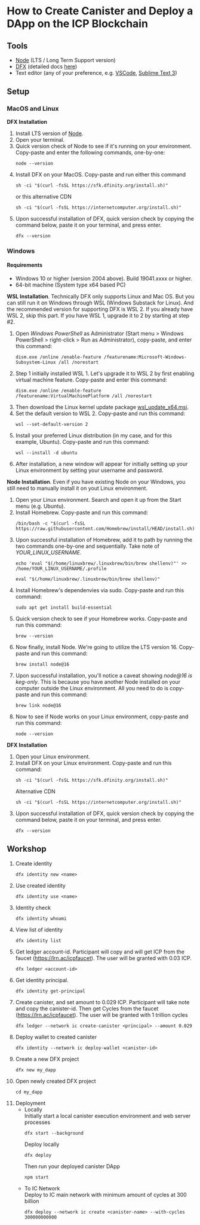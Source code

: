 # How to Create Canister and Deploy a DApp on the ICP Blockchain

## Tools
* [Node](https://nodejs.org/en/) (LTS / Long Term Support version)
* [DFX](https://github.com/dfinity/sdk) (detailed docs [here](https://internetcomputer.org/docs/current/references/cli-reference/))
* Text editor (any of your preference, e.g. [VSCode](https://code.visualstudio.com/download), [Sublime Text 3](https://www.sublimetext.com/3))

## Setup

### MacOS and Linux

**DFX Installation**

1. Install LTS version of [Node](https://nodejs.org/en/).
2. Open your terminal.
3. Quick version check of Node to see if it's running on your environment. Copy-paste and enter the following commands, one-by-one:
	```
	node --version
	```
4. Install DFX on your MacOS. Copy-paste and run either this command
	```
	sh -ci "$(curl -fsSL https://sfk.dfinity.org/install.sh)"
	```
	or this alternative CDN
	```
	sh -ci "$(curl -fsSL https://internetcomputer.org/install.sh)" 
	```
5. Upon successful installation of DFX, quick version check by copying the command below, paste it on your terminal, and press enter.
	```
	dfx --version
	```

### Windows

#### Requirements
* Windows 10 or higher (version 2004 above). Build 19041.xxxx or higher.
* 64-bit machine (System type x64 based PC)

**WSL Installation**. Technically DFX only supports Linux and Mac OS. But you can still run it on Windows through WSL (Windows Substack for Linux). And the recommended version for supporting DFX is WSL 2. If you already have WSL 2, skip this part. If you have WSL 1, upgrade it to 2 by starting at step #2.

1. Open _Windows PowerShell_ as Administrator (Start menu > Windows PowerShell > right-click > Run as Administrator), copy-paste, and enter this command:
	```
	dism.exe /online /enable-feature /featurename:Microsoft-Windows-Subsystem-Linux /all /norestart
	```
2. Step 1 initially installed WSL 1. Let's upgrade it to WSL 2 by first enabling virtual machine feature. Copy-paste and enter this command:
	```
	dism.exe /online /enable-feature /featurename:VirtualMachinePlatform /all /norestart
	```
3. Then download the Linux kernel update package [wsl_update_x64.msi](https://wslstorestorage.blob.core.windows.net/wslblob/wsl_update_x64.msi).
4. Set the default version to WSL 2. Copy-paste and run this command:
	```
	wsl --set-default-version 2
	```
5. Install your preferred Linux distribution (in my case, and for this example, Ubuntu). Copy-paste and run this command:
	```
	wsl --install -d ubuntu
	```
6. After installation, a new window will appear for initially setting up your Linux environment by setting your username and password.

**Node Installation**. Even if you have existing Node on your Windows, you still need to manually install it on yout Linux environment.

1. Open your Linux environment. Search and open it up from the Start menu (e.g. Ubuntu).
2. Install Homebrew. Copy-paste and run this command:
	```
	/bin/bash -c "$(curl -fsSL https://raw.githubusercontent.com/Homebrew/install/HEAD/install.sh)"
	```
3. Upon successful installation of Homebrew, add it to path by running the two commands one-by-one and sequentially. Take note of _YOUR_LINUX_USERNAME_.
	```
	echo 'eval "$(/home/linuxbrew/.linuxbrew/bin/brew shellenv)"' >> /home/YOUR_LINUX_USERNAME/.profile
	```
	```
	eval "$(/home/linuxbrew/.linuxbrew/bin/brew shellenv)"
	```
4. Install Homebrew's dependenvies via sudo. Copy-paste and run this command:
	```
	sudo apt get install build-essential
	```
5. Quick version check to see if your Homebrew works. Copy-paste and run this command:
	```
	brew --version
	```
6. Now finally, install Node. We're going to utilize the LTS version 16. Copy-paste and run this command:
	```
	brew install node@16
	```
7. Upon successful installation, you'll notice a caveat showing _node@16 is keg-only_. This is because you have another Node installed on your computer outside the Linux environment. All you need to do is copy-paste and run this command:
	```
	brew link node@16
	```
8. Now to see if Node works on your Linux environment, copy-paste and run this command:
	```
	node --version
	```

**DFX Installation**

1. Open your Linux environment.
2. Install DFX on your Linux environment. Copy-paste and run this command:
	```
	sh -ci "$(curl -fsSL https://sfk.dfinity.org/install.sh)"
	```
	Alternative CDN
	```
	sh -ci "$(curl -fsSL https://internetcomputer.org/install.sh)" 
	```
3. Upon successful installation of DFX, quick version check by copying the command below, paste it on your terminal, and press enter.
	```
	dfx --version
	```

## Workshop
1. Create identity
	```
	dfx identity new <name>
	```
2. Use created identity
	```
	dfx identity use <name>
	```
3. Identity check
	```
	dfx identity whoami
	```
4. View list of identity
	```
	dfx identity list
	```
5. Get ledger account-id. Participant will copy and will get ICP from the faucet (https://lrn.ac/icpfaucet). The user will be granted with 0.03 ICP.
	```
	dfx ledger <account-id>
	```
6. Get identity principal.
	```
	dfx identity get-principal
	```
7. Create canister, and set amount to 0.029 ICP. Participant will take note and copy the canister-id. Then get Cycles from the faucet (https://lrn.ac/icpfaucet). The user will be granted with 1 trillion cycles
	```
	dfx ledger --network ic create-canister <principal> --amount 0.029
	```
8. Deploy wallet to created canister
	```
	dfx identity --network ic deploy-wallet <canister-id>
    ```
9. Create a new DFX project
	```
	dfx new my_dapp
	```
10. Open newly created DFX project
	```
	cd my_dapp
	```
11. Deployment
    * Locally\
    	Initially start a local canister execution environment and web server processes
    	```
		dfx start --background
		```
		Deploy locally
		```
		dfx deploy
		```
		Then run your deployed canister DApp
		```
		npm start
		```
	* To IC Network\
		Deploy to IC main network with minimum amount of cycles at 300 billion
		```
		dfx deploy --network ic create <canister-name> --with-cycles 300000000000
		```

